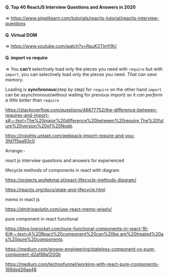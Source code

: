 #### Q. Top 40 ReactJS Interview Questions and Answers in 2020

=> https://www.simplilearn.com/tutorials/reactjs-tutorial/reactjs-interview-questions



#### Q. Virtual DOM

=> https://www.youtube.com/watch?v=RquK3TImY9U



#### Q. import vs require

=> You **can't** selectively load only the pieces you need with `require` but with `import`, you can selectively load only the pieces you need. *That can save memory.*

Loading is **synchronous**(step by step) for `require` on the other hand `import` can be asynchronous(without waiting for previous import) so it *can perform a little better than* `require`

https://stackoverflow.com/questions/46677752/the-difference-between-requirex-and-import-x#:~:text=The%20major%20difference%20between%20require,The%20future%20version%20of%20Node.

https://insights.untapt.com/webpack-import-require-and-you-3fd7f5ea93c0





Arrange:-

react js interview questions and answers for experienced



lifecycle methods of components in react with diagram

https://projects.wojtekmaj.pl/react-lifecycle-methods-diagram/



https://reactjs.org/docs/state-and-lifecycle.html



memo in react js

https://dmitripavlutin.com/use-react-memo-wisely/



pure component in react functional

https://blog.logrocket.com/pure-functional-components-in-react-16-6/#:~:text=A%20React%20component%20can%20be,are%20treated%20as%20pure%20components.



https://medium.com/groww-engineering/stateless-component-vs-pure-component-d2af88a1200b

https://medium.com/technofunnel/working-with-react-pure-components-166ded26ae48